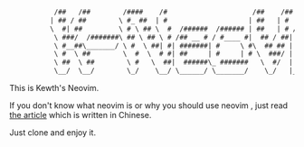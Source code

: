 ```txt
		   /##   /##        /####    /#                     /##    /## ##
		  | ## / ##        \ #_ ##  | #                    | ##   | # |_/
		  \  #| ##         \ # \ ## \  #  /######  /###### | ##   | # /##/######/####
		   \ ###/  /#######\ ## \ ## \ # /## __ # / #____ #|  ## / ##| #| ##_  ##_  ##
		   \ #__##\_______/ \ #  \ ##| #| #######| #     \ #\  ## ## | #| ## \ ## \ ##
		   \ #  \ ##        \  #  \  # #| ##     | #     | # \  ###/ | #| ## | ## | ##
		   \ ##  \ ##        \ #   \  ##|  ######\_ #######   \  #/  | #| ## | ## | ##
		   \__/  \__/        \_/    \__/ \______/ \_______/    \_/   |__|__/ |__/ |__/        ─────Kewth
```
This is Kewth's Neovim.  

If you don't know what neovim is or why you should use neovim , just read [the article](https://kewth.github.io/blog/2018/10/16/neovim ) which is written in Chinese.  

Just clone and enjoy it.  
